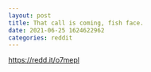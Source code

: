 ```yaml
--- 
layout: post 
title: That call is coming, fish face. 
date: 2021-06-25 1624622962 
categories: reddit 
--- 
```

https://redd.it/o7mepl